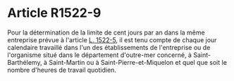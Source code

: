 # Article R1522-9

  
Pour la détermination de la limite de cent jours par an dans la même entreprise prévue à l'article [L. 1522-5][1], il est tenu compte de chaque jour calendaire travaillé dans l'un des établissements de l'entreprise ou de l'organisme situé dans le département d'outre-mer concerné, à Saint-Barthélemy, à Saint-Martin ou à Saint-Pierre-et-Miquelon et quel que soit le nombre d'heures de travail quotidien.

 [1]: /affichCodeArticle.do?cidTexte=LEGITEXT000006072050&idArticle=LEGIARTI000006901566&dateTexte=&categorieLien=cid